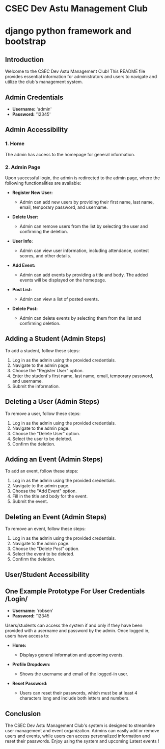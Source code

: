 # CSEC Dev Astu Management Club
# django python framework and bootstrap
## Introduction
Welcome to the CSEC Dev Astu Management Club! This README file provides essential information for administrators and users to navigate and utilize the club's management system.

## Admin Credentials
- **Username:** 'admin'
- **Password:** '12345'
  
## Admin Accessibility

### 1. Home
The admin has access to the homepage for general information.

### 2. Admin Page
Upon successful login, the admin is redirected to the admin page, where the following functionalities are available:

- **Register New User:**
  - Admin can add new users by providing their first name, last name, email, temporary password, and username.

- **Delete User:**
  - Admin can remove users from the list by selecting the user and confirming the deletion.

- **User Info:**
  - Admin can view user information, including attendance, contest scores, and other details.

- **Add Event:**
  - Admin can add events by providing a title and body. The added events will be displayed on the homepage.

- **Post List:**
  - Admin can view a list of posted events.

- **Delete Post:**
  - Admin can delete events by selecting them from the list and confirming deletion.

## Adding a Student (Admin Steps)
To add a student, follow these steps:

1. Log in as the admin using the provided credentials.
2. Navigate to the admin page.
3. Choose the "Register User" option.
4. Enter the student's first name, last name, email, temporary password, and username.
5. Submit the information.

## Deleting a User (Admin Steps)
To remove a user, follow these steps:

1. Log in as the admin using the provided credentials.
2. Navigate to the admin page.
3. Choose the "Delete User" option.
4. Select the user to be deleted.
5. Confirm the deletion.

## Adding an Event (Admin Steps)
To add an event, follow these steps:

1. Log in as the admin using the provided credentials.
2. Navigate to the admin page.
3. Choose the "Add Event" option.
4. Fill in the title and body for the event.
5. Submit the event.

## Deleting an Event (Admin Steps)
To remove an event, follow these steps:

1. Log in as the admin using the provided credentials.
2. Navigate to the admin page.
3. Choose the "Delete Post" option.
4. Select the event to be deleted.
5. Confirm the deletion.

## User/Student Accessibility

## One Example Prototype For  User  Credentials /Login/
- **Username:** 'robsen'
- **Password:** '12345

Users/students can access the system if and only if they have been provided with a username and password by the admin. Once logged in, users have access to:

- **Home:**
  - Displays general information and upcoming events.

- **Profile Dropdown:**
  - Shows the username and email of the logged-in user.

- **Reset Password:**
  - Users can reset their passwords, which must be at least 4 characters long and include both letters and numbers.

## Conclusion
The CSEC Dev Astu Management Club's system is designed to streamline user management and event organization. Admins can easily add or remove users and events, while users can access personalized information and reset their passwords. Enjoy using the system and upcoming Latest events !
